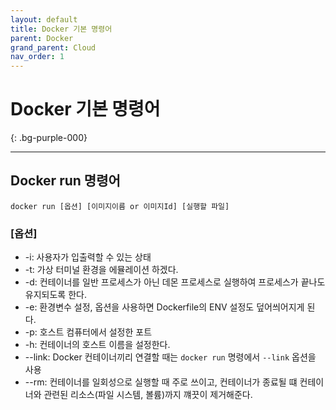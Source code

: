```yaml
---
layout: default
title: Docker 기본 명령어
parent: Docker
grand_parent: Cloud
nav_order: 1
---
```


# **Docker 기본 명령어**

{: .bg-purple-000}

---

## Docker run 명령어

```
docker run [옵션] [이미지이름 or 이미지Id] [실행할 파일]
```

### [옵션]

- -i: 사용자가 입출력할 수 있는 상태
- -t: 가상 터미널 환경을 에뮬레이션 하겠다.
- -d: 컨테이너를 일반 프로세스가 아닌 데몬 프로세스로 실행하여 프로세스가 끝나도 유지되도록 한다.
- -e: 환경변수 설정, 옵션을 사용하면 Dockerfile의 ENV 설정도 덮어씌어지게 된다.
- -p: 호스트 컴퓨터에서 설정한 포트
- -h: 컨테이너의 호스트 이름을 설정한다.
- --link: Docker 컨테이너끼리 연결할 때는 `docker run` 명령에서 `--link` 옵션을 사용
- --rm: 컨테이너를 일회성으로 실행할 때 주로 쓰이고, 컨테이너가 종료될 떄 컨테이너와 관련된 리소스(파일 시스템, 볼륨)까지 꺠끗이 제거해준다.
